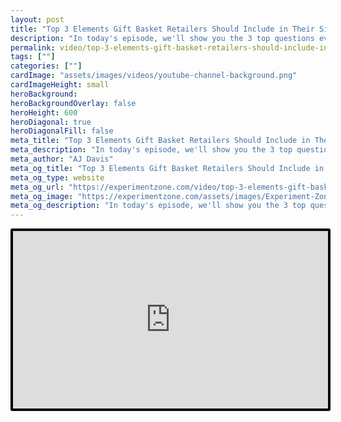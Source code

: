 ```yaml
---
layout: post
title: "Top 3 Elements Gift Basket Retailers Should Include in Their Site | Testing the Experience"
description: "In today's episode, we'll show you the 3 top questions every Gift Baskets retailer needs to answer on their site."
permalink: video/top-3-elements-gift-basket-retailers-should-include-in-their-site
tags: [""]
categories: [""]
cardImage: "assets/images/videos/youtube-channel-background.png"
cardImageHeight: small
heroBackground:
heroBackgroundOverlay: false
heroHeight: 600
heroDiagonal: true
heroDiagonalFill: false
meta_title: "Top 3 Elements Gift Basket Retailers Should Include in Their Site | Testing the Experience"
meta_description: "In today's episode, we'll show you the 3 top questions every Gift Baskets retailer needs to answer on their site."
meta_author: "AJ Davis"
meta_og_title: "Top 3 Elements Gift Basket Retailers Should Include in Their Site | Testing the Experience"
meta_og_type: website
meta_og_url: "https://experimentzone.com/video/top-3-elements-gift-basket-retailers-should-include-in-their-site"
meta_og_image: "https://experimentzone.com/assets/images/Experiment-Zone-logo-color.png"
meta_og_description: "In today's episode, we'll show you the 3 top questions every Gift Baskets retailer needs to answer on their site."
---
```


<style>
    .video {
        border: 4px solid black;
        border-radius: 3px;
    }
    .work-summary {
        border: 0px solid black;
    }
    .iframe-container{
        position: relative;
        width: 100%;
        padding-bottom: 56.25%; 
        height: 0;
    }
    .iframe-container iframe{
        position: absolute;
        top:0;
        left: 0;
        width: 100%;
        height: 100%;
    }
</style>

<div class="mt-0 mt-md-n20 work work-summary justify-content-center iframe-container">
    <iframe class="video" src="https://www.youtube.com/embed/KDnVOQcBhZs" title="YouTube video player" frameborder="0" allow="accelerometer; autoplay; clipboard-write; encrypted-media; gyroscope; picture-in-picture" allowfullscreen></iframe>
</div>
